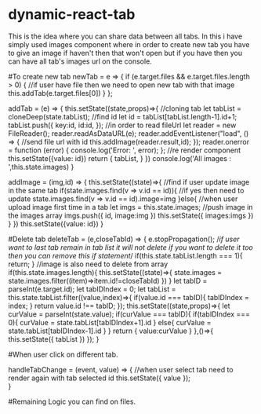 # dynamic-react-tab
This is the idea where you can share data between all tabs. In this i have simply used images component where in order to create new tab you have to give an image if haven't then that won't open but if you have then you can have all tab's images url on the console.


#To create new tab
newTab = e => {
        if (e.target.files && e.target.files.length > 0) {
            //if user have file then we need to open new tab with that image
            this.addTab(e.target.files[0])
        }
    };
    
addTab = (e) => {
        this.setState((state,props)=>{
            //cloning tab
            let tabList = cloneDeep(state.tabList);
            //find id
            let id = tabList[tabList.length-1].id+1;
            tabList.push({
                key:id,
                id:id,
            });
            //in order to read fileUrl
            let reader = new FileReader();
            reader.readAsDataURL(e);
            reader.addEventListener("load", () => {
                //send file url with id
                this.addImage(reader.result,id);
            });
            reader.onerror = function (error) {
                console.log('Error: ', error);
            };
            //re render component
            this.setState({value: id})
            return {
                tabList,
            }
        })
        console.log('All images : ',this.state.images)
    }

addImage = (img,id) => {
        this.setState((state)=>{
            //find if user update image in the same tab
            if(state.images.find(v => v.id == id)){
                //if yes then need to update
                state.images.find(v => v.id == id).image=img
            }else{
                //when user upload image first time in a tab
                let imgs = this.state.images;
                //push image in the images array
                imgs.push({
                    id,
                    image:img
                })
                this.setState({
                    images:imgs
                })
            }
        })
        this.setState({value: id})
    }
    
#Delete tab
deleteTab = (e,closeTabId) => {
        e.stopPropagation();
        /*if user want to last tab remain in tab list it will not delete if you want to delete it too then you can remove this if statement*/
        if(this.state.tabList.length === 1){
            return; 
        }
        //image is also need to delete from array 
        if(this.state.images.length){
            this.setState((state)=>{
                state.images = state.images.filter((item)=>item.id!=closeTabId)
            })
        }
        let tabID = parseInt(e.target.id);
        let tabIDIndex = 0;
        let tabList = this.state.tabList.filter((value,index)=>{
            if(value.id === tabID){
                tabIDIndex = index;
            }
            return value.id !== tabID;
        });
        this.setState((state,props)=>{
            let curValue = parseInt(state.value);
            if(curValue === tabID){
                if(tabIDIndex === 0){
                    curValue = state.tabList[tabIDIndex+1].id
                }
                else{
                    curValue = state.tabList[tabIDIndex-1].id
                }
            }
            return {
                value:curValue
            }
        },()=>{
            this.setState({
                tabList
            })
        });
    }
    
#When user click on different tab.

handleTabChange = (event, value) => {
        //when user select tab need to render again with tab selected id
        this.setState({ value });   
    }
    
#Remaining Logic you can find on files.
